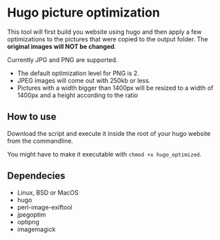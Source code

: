 # Hugo picture optimization

This tool will first build you website using hugo and then apply a few optimizations to the pictures that were copied to the output folder. The **original images will NOT be changed**.

Currently JPG and PNG are supported.

- The default optimization level for PNG is 2.
- JPEG images will come out with 250kb or less.
- Pictures with a width bigger than 1400px will be resized to a width of 1400px and a height according to the ratio


## How to use

Download the script and execute it inside the root of your hugo website from the commandline.

You might have to make it executable with `chmod +x hugo_optimized`.

## Dependecies
- Linux, BSD or MacOS
- hugo
- perl-image-exiftool
- jpegoptim
- optipng
- imagemagick
